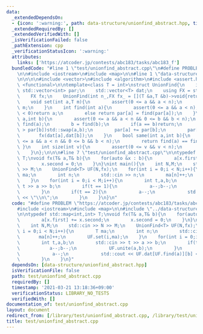 ```yaml
---
data:
  _extendedDependsOn:
  - {icon: ':warning:', path: data-structure/unionfind_abstract.hpp, title: data-structure/unionfind_abstract.hpp}
  _extendedRequiredBy: []
  _extendedVerifiedWith: []
  _isVerificationFailed: false
  _pathExtension: cpp
  _verificationStatusIcon: ':warning:'
  attributes:
    links: ['https://atcoder.jp/contests/abc183/tasks/abc183_f']
  bundledCode: "#line 1 \"test/unionfind_abstract.cpp\"\n#define PROBLEM \"https://atcoder.jp/contests/abc183/tasks/abc183_f\"\
    \n\n#include <iostream>\n#include <map>\n\n#line 1 \"data-structure/unionfind_abstract.hpp\"\
    \n\n\n\n#include <vector>\n#include <algorithm>\n#include <assert.h>\n#include\
    \ <functional>\n\ntemplate<class T = int>\nstruct UnionFind{\n    int n;\n   \
    \ std::vector<int> par;\n    std::vector<T> dat;\n    using FX = std::function<void(T&,T&)>;\n\
    \    FX fx;\n    UnionFind(int n_,FX fx_ = [](T &a,T &b)->void{return;}):n(n_),par(n_,-1),dat(n_),fx(fx_){}\n\
    \    void set(int a,T m){\n        assert(0 <= a && a < n);\n        dat[a] =\
    \ m;\n    }\n    int find(int a){\n        assert(0 <= a && a < n);\n        if(par[a]\
    \ < 0)return a;\n        else return par[a] = find(par[a]);\n    }\n    void unite(int\
    \ a,int b){\n        assert(0 <= a && a < n && 0 <= b && b < n);\n        a =\
    \ find(a);\n        b = find(b);\n        if(a == b)return;\n        if(par[a]\
    \ > par[b])std::swap(a,b);\n        par[a] += par[b];\n        par[b] = a;\n \
    \       fx(dat[a],dat[b]);\n    }\n    bool same(int a,int b){\n        assert(0\
    \ <= a && a < n && 0 <= b && b < n);\n        return find(a) == find(b);\n   \
    \ }\n    int size(int v){\n        assert(0 <= v && v < n);\n        return -par[v];\n\
    \    }\n};\n\n\n#line 7 \"test/unionfind_abstract.cpp\"\n\ntypedef std::map<int,int>\
    \ T;\nvoid fx(T& a,T& b){\n    for(auto &x : b){\n        a[x.first] += x.second;\n\
    \        x.second = 0;\n    }\n}\nint main(){\n    int N,M;\n    std::cin >> N\
    \ >> M;\n    UnionFind<T> UF(N,fx);\n    for(int i = 0;i < N;i++){\n        T\
    \ ma;\n        int n;\n        std::cin >> n;\n        ma[n]++;\n        UF.set(i,ma);\n\
    \    }\n    for(int i = 0;i < M;i++){\n        int t,a,b;\n        std::cin >>\
    \ t >> a >> b;\n        if(t == 1){\n            a--;b--;\n            UF.unite(a,b);\n\
    \        }\n        if(t == 2){\n            a--;\n            std::cout << UF.dat[UF.find(a)][b]\
    \ << \"\\n\";\n        }\n    }\n}\n"
  code: "#define PROBLEM \"https://atcoder.jp/contests/abc183/tasks/abc183_f\"\n\n\
    #include <iostream>\n#include <map>\n\n#include \"../data-structure/unionfind_abstract.hpp\"\
    \n\ntypedef std::map<int,int> T;\nvoid fx(T& a,T& b){\n    for(auto &x : b){\n\
    \        a[x.first] += x.second;\n        x.second = 0;\n    }\n}\nint main(){\n\
    \    int N,M;\n    std::cin >> N >> M;\n    UnionFind<T> UF(N,fx);\n    for(int\
    \ i = 0;i < N;i++){\n        T ma;\n        int n;\n        std::cin >> n;\n \
    \       ma[n]++;\n        UF.set(i,ma);\n    }\n    for(int i = 0;i < M;i++){\n\
    \        int t,a,b;\n        std::cin >> t >> a >> b;\n        if(t == 1){\n \
    \           a--;b--;\n            UF.unite(a,b);\n        }\n        if(t == 2){\n\
    \            a--;\n            std::cout << UF.dat[UF.find(a)][b] << \"\\n\";\n\
    \        }\n    }\n}"
  dependsOn: [data-structure/unionfind_abstract.hpp]
  isVerificationFile: false
  path: test/unionfind_abstract.cpp
  requiredBy: []
  timestamp: '2021-03-21 13:18:36+09:00'
  verificationStatus: LIBRARY_NO_TESTS
  verifiedWith: []
documentation_of: test/unionfind_abstract.cpp
layout: document
redirect_from: [/library/test/unionfind_abstract.cpp, /library/test/unionfind_abstract.cpp.html]
title: test/unionfind_abstract.cpp
---
```

